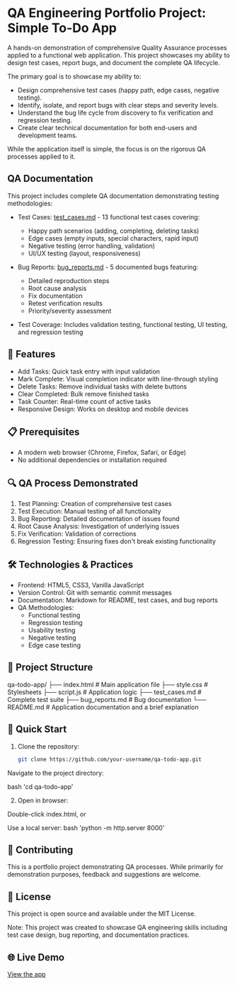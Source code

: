 # QA Engineering Portfolio Project: Simple To-Do App

A hands-on demonstration of comprehensive Quality Assurance processes applied to a functional web application. This project showcases my ability to design test cases, report bugs, and document the complete QA lifecycle.

The primary goal is to showcase my ability to:
*   Design comprehensive test cases (happy path, edge cases, negative testing).
*   Identify, isolate, and report bugs with clear steps and severity levels.
*   Understand the bug life cycle from discovery to fix verification and regression testing.
*   Create clear technical documentation for both end-users and development teams.

While the application itself is simple, the focus is on the rigorous QA processes applied to it.




## QA Documentation

This project includes complete QA documentation demonstrating testing methodologies:

- Test Cases: [test_cases.md](test_cases.md) - 13 functional test cases covering:
  - Happy path scenarios (adding, completing, deleting tasks)
  - Edge cases (empty inputs, special characters, rapid input)
  - Negative testing (error handling, validation)
  - UI/UX testing (layout, responsiveness)

- Bug Reports: [bug_reports.md](bug_reports.md) - 5 documented bugs featuring:
  - Detailed reproduction steps
  - Root cause analysis
  - Fix documentation
  - Retest verification results
  - Priority/severity assessment
- Test Coverage: Includes validation testing, functional testing, UI testing, and regression testing

## 🚀 Features

- Add Tasks: Quick task entry with input validation
- Mark Complete: Visual completion indicator with line-through styling
- Delete Tasks: Remove individual tasks with delete buttons
- Clear Completed: Bulk remove finished tasks
- Task Counter: Real-time count of active tasks
- Responsive Design: Works on desktop and mobile devices

## 📋 Prerequisites
- A modern web browser (Chrome, Firefox, Safari, or Edge)
- No additional dependencies or installation required

## 🔍 QA Process Demonstrated

1. Test Planning: Creation of comprehensive test cases
2. Test Execution: Manual testing of all functionality
3. Bug Reporting: Detailed documentation of issues found
4. Root Cause Analysis: Investigation of underlying issues
5. Fix Verification: Validation of corrections
6. Regression Testing: Ensuring fixes don't break existing functionality

## 🛠 Technologies & Practices

- Frontend: HTML5, CSS3, Vanilla JavaScript
- Version Control: Git with semantic commit messages
- Documentation: Markdown for README, test cases, and bug reports
- QA Methodologies: 
  - Functional testing
  - Regression testing
  - Usability testing
  - Negative testing
  - Edge case testing

## 📁 Project Structure

qa-todo-app/
├── index.html # Main application file
├── style.css # Stylesheets
├── script.js # Application logic
├── test_cases.md # Complete test suite
├── bug_reports.md # Bug documentation
└── README.md # Application documentation and a brief explanation

## 🚀 Quick Start

1. Clone the repository:
   ```bash
   git clone https://github.com/your-username/qa-todo-app.git
Navigate to the project directory:

bash
'cd qa-todo-app'

2. Open in browser:

Double-click index.html, or

Use a local server:
bash
'python -m http.server 8000'

## 🤝 Contributing
This is a portfolio project demonstrating QA processes. While primarily for demonstration purposes, feedback and suggestions are welcome.

## 📄 License
This project is open source and available under the MIT License.

Note: This project was created to showcase QA engineering skills including test case design, bug reporting, and documentation practices.

## 🌐 Live Demo
[View the app](https://hermuti.github.io/qa-Todo-app/)

